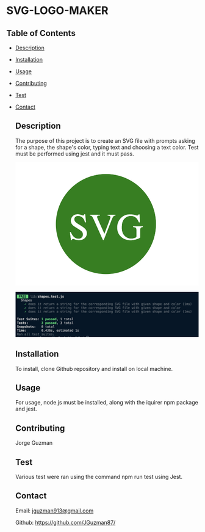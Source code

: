 # SVG-LOGO-MAKER

  ## Table of Contents
- [Description](#description) 
- [Installation](#installation)
- [Usage](#usage)
- [Contributing](#contributing)
- [Test](#test)
- [Contact](#contact)
 

  ## Description

  The purpose of this project is to create an SVG file with prompts asking for a shape, the shape's color, typing text and choosing a text color.  Test must be performed using jest and it must pass.

  ![alt text](image.png)

  ![alt text](image-2.png)

  
  ## Installation

  To install, clone Github repository and install on local machine.

  ## Usage

  For usage, node.js must be installed, along with the iquirer npm package and jest.

  ## Contributing
  Jorge Guzman

  ## Test
  Various test were ran using the command npm run test using Jest.
  
  ## Contact
  Email: jguzman913@gmail.com

  Github: https://github.com/JGuzman87/